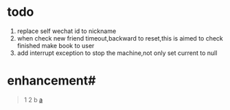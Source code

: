 #   todo

1.   replace self wechat id to nickname
2.   when check new friend timeout,backward to reset,this is aimed to check finished make book to user
3.   add interrupt exception to stop the machine,not only set current to null




# enhancement#
>1
>2
b
[a](a.com)

    